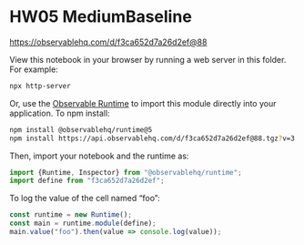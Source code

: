 # HW05 MediumBaseline

https://observablehq.com/d/f3ca652d7a26d2ef@88

View this notebook in your browser by running a web server in this folder. For
example:

~~~sh
npx http-server
~~~

Or, use the [Observable Runtime](https://github.com/observablehq/runtime) to
import this module directly into your application. To npm install:

~~~sh
npm install @observablehq/runtime@5
npm install https://api.observablehq.com/d/f3ca652d7a26d2ef@88.tgz?v=3
~~~

Then, import your notebook and the runtime as:

~~~js
import {Runtime, Inspector} from "@observablehq/runtime";
import define from "f3ca652d7a26d2ef";
~~~

To log the value of the cell named “foo”:

~~~js
const runtime = new Runtime();
const main = runtime.module(define);
main.value("foo").then(value => console.log(value));
~~~
